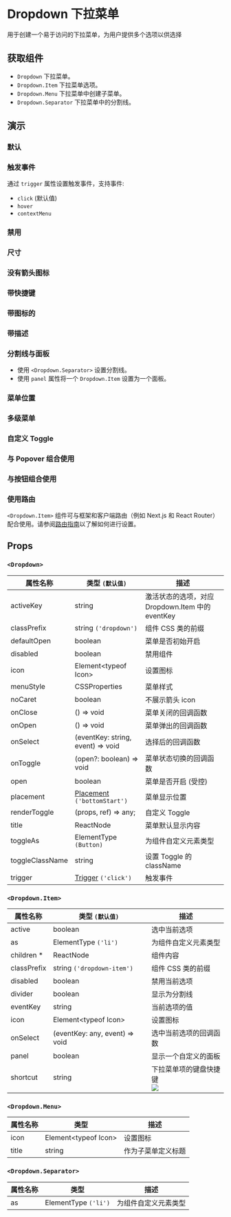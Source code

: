 # Dropdown 下拉菜单

用于创建一个易于访问的下拉菜单，为用户提供多个选项以供选择

## 获取组件

<!--{include:<import-guide>}-->

- `Dropdown` 下拉菜单。
- `Dropdown.Item` 下拉菜单选项。
- `Dropdown.Menu` 下拉菜单中创建子菜单。
- `Dropdown.Separator` 下拉菜单中的分割线。

## 演示

### 默认

<!--{include:`basic.md`}-->

### 触发事件

通过 `trigger` 属性设置触发事件，支持事件:

- `click` (默认值)
- `hover`
- `contextMenu`

<!--{include:`trigger.md`}-->

### 禁用

<!--{include:`disabled.md`}-->

### 尺寸

<!--{include:`size.md`}-->

### 没有箭头图标

<!--{include:`no-caret.md`}-->

### 带快捷键

<!--{include:`shortcut.md`}-->

### 带图标的

<!--{include:`icons.md`}-->

### 带描述

<!--{include:`description.md`}-->

### 分割线与面板

- 使用 `<Dropdown.Separator>` 设置分割线。
- 使用 `panel` 属性将一个 `Dropdown.Item` 设置为一个面板。

<!--{include:`custom.md`}-->

### 菜单位置

<!--{include:`placement.md`}-->

### 多级菜单

<!--{include:`submenu.md`}-->

### 自定义 Toggle

<!--{include:`custom-toggle.md`}-->

### 与 Popover 组合使用

<!--{include:`with-popover.md`}-->

### 与按钮组合使用

<!--{include:`buttons.md`}-->

### 使用路由

`<Dropdown.Item>` 组件可与框架和客户端路由（例如 Next.js 和 React Router）配合使用。请参阅[路由指南](/zh/guide/composition/#third-party-routing-library)以了解如何进行设置。

<!--{include:`with-router.md`}-->

## Props

### `<Dropdown>`

| 属性名称        | 类型 `(默认值)`                                        | 描述                                             |
| --------------- | ------------------------------------------------------ | ------------------------------------------------ |
| activeKey       | string                                                 | 激活状态的选项，对应 Dropdown.Item 中的 eventKey |
| classPrefix     | string `('dropdown')`                                  | 组件 CSS 类的前缀                                |
| defaultOpen     | boolean                                                | 菜单是否初始开启                                 |
| disabled        | boolean                                                | 禁用组件                                         |
| icon            | Element&lt;typeof Icon&gt;                             | 设置图标                                         |
| menuStyle       | CSSProperties                                          | 菜单样式                                         |
| noCaret         | boolean                                                | 不展示箭头 icon                                  |
| onClose         | () => void                                             | 菜单关闭的回调函数                               |
| onOpen          | () => void                                             | 菜单弹出的回调函数                               |
| onSelect        | (eventKey: string, event) => void                      | 选择后的回调函数                                 |
| onToggle        | (open?: boolean) => void                               | 菜单状态切换的回调函数                           |
| open            | boolean                                                | 菜单是否开启 (受控)                              |
| placement       | [Placement](#code-ts-placement-code) `('bottomStart')` | 菜单显示位置                                     |
| renderToggle    | (props, ref) => any;                                   | 自定义 Toggle                                    |
| title           | ReactNode                                              | 菜单默认显示内容                                 |
| toggleAs        | ElementType `(Button)`                                 | 为组件自定义元素类型                             |
| toggleClassName | string                                                 | 设置 Toggle 的 className                         |
| trigger         | [Trigger](#code-ts-trigger-code) `('click')`           | 触发事件                                         |

### `<Dropdown.Item>`

| 属性名称    | 类型 `(默认值)`                | 描述                                    |
| ----------- | ------------------------------ | --------------------------------------- |
| active      | boolean                        | 选中当前选项                            |
| as          | ElementType `('li')`           | 为组件自定义元素类型                    |
| children \* | ReactNode                      | 组件内容                                |
| classPrefix | string `('dropdown-item')`     | 组件 CSS 类的前缀                       |
| disabled    | boolean                        | 禁用当前选项                            |
| divider     | boolean                        | 显示为分割线                            |
| eventKey    | string                         | 当前选项的值                            |
| icon        | Element&lt;typeof Icon&gt;     | 设置图标                                |
| onSelect    | (eventKey: any, event) => void | 选中当前选项的回调函数                  |
| panel       | boolean                        | 显示一个自定义的面板                    |
| shortcut    | string                         | 下拉菜单项的键盘快捷键 <br/>![][5.58.0] |

### `<Dropdown.Menu>`

| 属性名称 | 类型                       | 描述               |
| -------- | -------------------------- | ------------------ |
| icon     | Element&lt;typeof Icon&gt; | 设置图标           |
| title    | string                     | 作为子菜单定义标题 |

### `<Dropdown.Separator>`

| 属性名称 | 类型                 | 描述                 |
| -------- | -------------------- | -------------------- |
| as       | ElementType `('li')` | 为组件自定义元素类型 |

<!--{include:(_common/types/placement8.md)}-->
<!--{include:(_common/types/trigger.md)}-->

[5.58.0]: https://img.shields.io/badge/>=-v5.58.0-blue
